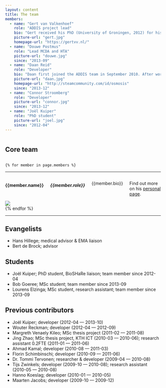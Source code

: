 ```yaml
---
layout: content
title: The team
members:
  - name: "Gert van Valkenhoef"
    role: "ADDIS project lead"
    bio: "Gert received his PhD (University of Groningen, 2012) for his methodological work on evidence-based decision support for drug benefit-risk assessment. During his PhD he also led the software development team that implemented those methods in ADDIS 1. He now oversees the development of ADDIS 2 for the IMI GetReal project. Gert holds an MSc in Artificial Intelligence (University of Groningen, 2009)."
    picture-url: "gert.jpg"
    homepage-url: "https://gertvv.nl/"
  - name: "Douwe Postmus"
    role: "Lead MCDA and HTA"
    picture-url: "douwe.jpg"
    since: "2013-09"
  - name: "Daan Reid"
    role: "Developer"
    bio: "Daan first joined the ADDIS team in September 2010. After working on several other software development projects within the UMCG he rejoined the team on October 2013 to work on ADDIS 2. Daan has a PhD in theoretical biology (University of Groningen, 2010) and an MSc in Artificial Intelligence."
    picture-url: "daan.jpg"
    homepage-url: "http://steamcommunity.com/id/osmosis"
    since: "2013-12"
  - name: "Connor Stroomberg"
    role: "Developer"
    picture-url: "connor.jpg"
    since: "2013-12"
  - name: "Joël Kuiper"
    role: "PhD student"
    picture-url: "joel.jpg"
    since: "2012-04"
---
```


<div class="row">
	<div class="large-12 columns">
<h2>Core team</h2>
	</div>
</div>

	{% for member in page.members %}
<div class="row">
	<hr>
	<div class="large-8 columns">
		<h4>{{member.name}}</h4>
		<h5>{{member.role}}</h5>
		<p>{{member.bio}}</p>
		<p>Find out more on his <a href="{{member.homepage-url}}" title="{{member.name}}">personal page</a>.
	</div>
	<div class="large-3 columns">
		<img class="screen-shot" src="/images/about/{{member.picture-url}}">
	</div>
</div>
	{% endfor %}
<hr>

## Evangelists

- Hans Hillege; medical advisor & EMA liaison
- Bert de Brock; advisor

## Students

- Joël Kuiper; PhD student, BioSHaRe liaison; team member since 2012-04
- Bob Goeree; MSc student; team member since 2013-09
- Lourens Elzinga; MSc student, research assistant; team member since 2013-09

## Previous contributors

- Joël Kuiper; developer (2012-04 — 2013-10)
- Wouter Reckman; developer (2012-04 — 2012-09)
- Margreth Venaely Kileo; MSc thesis project (2011-02 — 2011-08)
- Jing Zhao; MSc thesis project, KTH ICT (2010-03 — 2010-06); research assistant 0.2FTE (2011-01 — 2011-06)
- Ahmad Kamal; developer (2010-08 — 2011-03)
- Florin Schimbinschi; developer (2010-09 — 2011-06)
- Dr. Tommi Tervonen; researcher & developer (2009-04 — 2010-08)
- Tijs Zwinkels; developer (2009-10 — 2010-08); research assistant (2010-05 — 2010-08)
- Hanno Koeslag; developer (2010-01 — 2010-05)
- Maarten Jacobs; developer (2009-10 — 2009-12)

